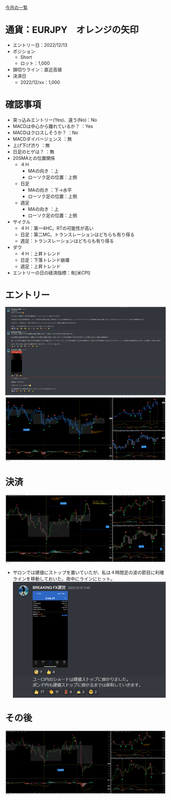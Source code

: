 [今月の一覧](../main.md)
# 通貨：EURJPY　オレンジの矢印
- エントリー日：2022/12/13
- ポジション
  - Short
  - ロット：1,000
- 損切りライン：直近高値
- 決済日
  - 2022/12/xx：1,000

# 確認事項
- 突っ込みエントリー(Yes)、違う(No)：No
- MACDは中心から離れているか？     ：Yes
- MACDはクロスしそうか？           ：No
- MACDダイバージェンス             ：無
- 上げ下げ渋り                     ：無
- 日足のヒゲは？                   ：無
- 20SMAとの位置関係
  - ４Ｈ
    - MAの向き        ：上
    - ローソク足の位置：上側
  - 日足
    - MAの向き        ：下→水平
    - ローソク足の位置：上側
  - 週足
    - MAの向き        ：上
    - ローソク足の位置：上側
- サイクル
  - ４Ｈ：第一4HC。RTの可能性が高い
  - 日足：第二MC。トランスレーションはどちらも有り得る
  - 週足：トランスレーションはどちらも有り得る
- ダウ
  - ４Ｈ：上昇トレンド
  - 日足：下落トレンド崩壊
  - 週足：上昇トレンド
- エントリーの日の経済指標：有[米CPI]

# エントリー
![](2022-12-13-18-48-52.png)
![](2022-12-13-18-49-09.png)

# 決済
![](2022-12-17-10-16-24.png)
- サロンでは建値にストップを置いていたが、私は４時間足の波の節目に利確ラインを移動しておいた。夜中にラインにヒット。
![](2022-12-17-10-19-34.png)

# その後
![](2022-12-24-10-07-24.png)
